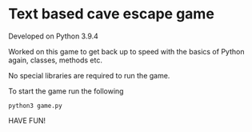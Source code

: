 # Text based cave escape game

Developed on Python 3.9.4

Worked on this game to get back up to speed with the basics of Python again, classes, methods etc.

No special libraries are required to run the game.

To start the game run the following
```commandline
python3 game.py
```

HAVE FUN!
